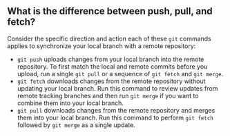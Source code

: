 ## What is the difference between push, pull, and fetch?
Consider the specific direction and action each of these `git` commands applies to synchronize your local branch with a remote repository:
* `git push` uploads changes from your local branch into the remote repository. To first match the local and remote commits before you upload, run a single `git pull` or a sequence of `git fetch` and `git merge`.
* `git fetch` downloads changes from the remote repository without updating your local branch. Run this command to review updates from remote tracking branches and then run `git merge` if you want to combine them into your local branch.
* `git pull` downloads changes from the remote repository and merges them into your local branch. Run this command to perform `git fetch` followed by `git merge` as a single update.